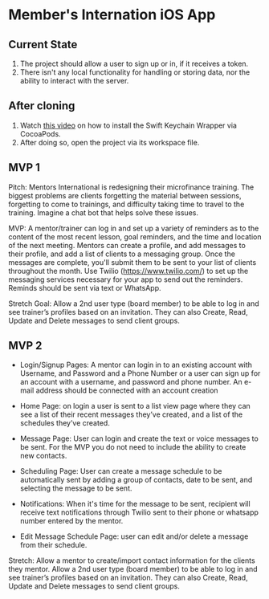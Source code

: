 # Member's Internation iOS App

## Current State
1. The project should allow a user to sign up or in, if it receives a token.
2. There isn't any local functionality for handling or storing data, nor the ability to interact with the server.

## After cloning
1. Watch [this video](https://www.youtube.com/watch?v=DL1FEvHKL_s&index=12&list=PLdW9lrB9HDw3bMSHtNZNt1Qb9XTMmQzLU) on how to install the Swift Keychain Wrapper via CocoaPods.
2. After doing so, open the project via its workspace file.


## MVP 1
Pitch: Mentors International is redesigning their microfinance training. 
The biggest problems are clients forgetting the material between sessions, forgetting to come to trainings, and difficulty taking time to travel to the training. Imagine a chat bot that helps solve these issues. 

MVP: A mentor/trainer can log in and set up a variety of reminders as to the content of the most recent lesson, goal reminders, and the time and location of the next meeting. Mentors can create a profile, and add messages to their profile, and add a list of clients to a messaging group. Once the messages are complete, you'll submit them to be sent to your list of clients throughout the month. Use Twilio (https://www.twilio.com/) to set up the messaging services necessary for your app to send out the reminders. Reminds should be sent via text or WhatsApp.

Stretch Goal: Allow a 2nd user type (board member) to be able to log in and see trainer’s profiles based on an invitation. They can also Create, Read, Update and Delete messages to send client groups.

## MVP 2

* Login/Signup Pages: A mentor can login in to an existing account with Username, and Password and a Phone Number or a user can sign up for an account with a username, and password and phone number. An e-mail address should be connected with an account creation

* Home Page: on login a user is sent to a list view page where they can see a list of their recent messages they’ve created, and a list of the schedules they’ve created.

* Message Page: User can login and create the text or voice messages to be sent. For the MVP you do not need to include the ability to create new contacts.

* Scheduling Page: User can create a message schedule to be automatically sent by adding a group of contacts, date to be sent, and selecting the message to be sent.

* Notifications: When it's time for the message to be sent, recipient will receive text notifications through Twilio sent to their phone or whatsapp number entered by the mentor.

* Edit Message Schedule Page: user can edit and/or delete a message from their schedule.

Stretch: Allow a mentor to create/import contact information for the clients they mentor. Allow a 2nd user type (board member) to be able to log in and see trainer’s profiles based on an invitation. They can also Create, Read, Update and Delete messages to send client groups.
